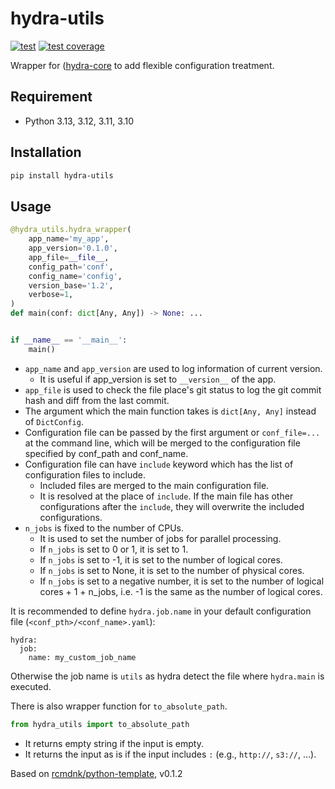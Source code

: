 # hydra-utils

[![test](https://github.com/rcmdnk/hydra-utils/actions/workflows/test.yml/badge.svg)](https://github.com/rcmdnk/hydra-utils/actions/workflows/test.yml)
[![test coverage](https://img.shields.io/badge/coverage-check%20here-blue.svg)](https://github.com/rcmdnk/hydra-utils/tree/coverage)

Wrapper for ([hydra-core](https://pypi.org/project/hydra-core/) to add flexible configuration treatment.

## Requirement

- Python 3.13, 3.12, 3.11, 3.10

## Installation

```bash
pip install hydra-utils
```

## Usage

```python
@hydra_utils.hydra_wrapper(
    app_name='my_app',
    app_version='0.1.0',
    app_file=__file__,
    config_path='conf',
    config_name='config',
    version_base='1.2',
    verbose=1,
)
def main(conf: dict[Any, Any]) -> None: ...


if __name__ == '__main__':
    main()
```

- `app_name` and `app_version` are used to log information of current version.
  - It is useful if app_version is set to `__version__` of the app.
- `app_file` is used to check the file place's git status to log the git commit hash and diff from the last commit.
- The argument which the main function takes is `dict[Any, Any]` instead of `DictConfig`.
- Configuration file can be passed by the first argument or `conf_file=...` at the command line, which will be merged to the configuration file specified by conf_path and conf_name.
- Configuration file can have `include` keyword which has the list of configuration files to include.
  - Included files are merged to the main configuration file.
  - It is resolved at the place of `include`. If the main file has other configurations after the `include`, they will overwrite the included configurations.
- `n_jobs` is fixed to the number of CPUs.
  - It is used to set the number of jobs for parallel processing.
  - If `n_jobs` is set to 0 or 1, it is set to 1.
  - If `n_jobs` is set to -1, it is set to the number of logical cores.
  - If `n_jobs` is set to None, it is set to the number of physical cores.
  - If `n_jobs` is set to a negative number, it is set to the number of logical cores + 1 + n_jobs, i.e. -1 is the same as the number of logical cores.

It is recommended to define `hydra.job.name` in your default configuration file (`<conf_pth>/<conf_name>.yaml`):

```
hydra:
  job:
    name: my_custom_job_name
```

Otherwise the job name is `utils` as hydra detect the file where `hydra.main` is executed.

There is also wrapper function for `to_absolute_path`.

```python
from hydra_utils import to_absolute_path
```

- It returns empty string if the input is empty.
- It returns the input as is if the input includes `:` (e.g., `http://`, `s3://`, ...).

Based on [rcmdnk/python-template](https://github.com/rcmdnk/python-template), v0.1.2
